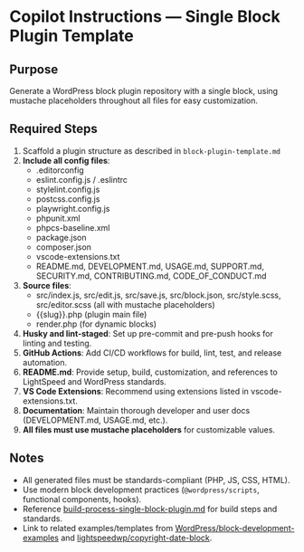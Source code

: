 # Copilot Instructions — Single Block Plugin Template

## Purpose

Generate a WordPress block plugin repository with a single block, using mustache placeholders throughout all files for easy customization.

## Required Steps

1. Scaffold a plugin structure as described in `block-plugin-template.md`
2. **Include all config files**:
   - .editorconfig
   - eslint.config.js / .eslintrc
   - stylelint.config.js
   - postcss.config.js
   - playwright.config.js
   - phpunit.xml
   - phpcs-baseline.xml
   - package.json
   - composer.json
   - vscode-extensions.txt
   - README.md, DEVELOPMENT.md, USAGE.md, SUPPORT.md, SECURITY.md, CONTRIBUTING.md, CODE_OF_CONDUCT.md
3. **Source files**:
   - src/index.js, src/edit.js, src/save.js, src/block.json, src/style.scss, src/editor.scss (all with mustache placeholders)
   - {{slug}}.php (plugin main file)
   - render.php (for dynamic blocks)
4. **Husky and lint-staged**: Set up pre-commit and pre-push hooks for linting and testing.
5. **GitHub Actions**: Add CI/CD workflows for build, lint, test, and release automation.
6. **README.md**: Provide setup, build, customization, and references to LightSpeed and WordPress standards.
7. **VS Code Extensions**: Recommend using extensions listed in vscode-extensions.txt.
8. **Documentation**: Maintain thorough developer and user docs (DEVELOPMENT.md, USAGE.md, etc.).
9. **All files must use mustache placeholders** for customizable values.

## Notes

- All generated files must be standards-compliant (PHP, JS, CSS, HTML).
- Use modern block development practices (`@wordpress/scripts`, functional components, hooks).
- Reference [build-process-single-block-plugin.md](./build-process-single-block-plugin.md) for build steps and standards.
- Link to related examples/templates from [WordPress/block-development-examples](https://github.com/WordPress/block-development-examples) and [lightspeedwp/copyright-date-block](https://github.com/lightspeedwp/copyright-date-block).
